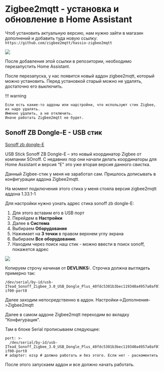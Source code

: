 # Zigbee2mqtt - установка и обновление в Home Assistant

Чтоб установить актуальную версию, нам нужно зайти в магазин дополнений и добавить туда новую ссылку: `https://github.com/zigbee2mqtt/hassio-zigbee2mqtt`

![](../images/hass/card-budilnik-1.png)

После добавления этой ссылки в репозитории, необходимо перезапустить Home Assistant.

После перезапуска, у нас появится новый аддон zigbee2mqtt, который можно установить. Перед установкой старый можно не удалять, достаточно его выключить.

!!! warning

    Если есть какие-то аддоны или надстройки, что используют стик Zigbee, их надо удалять. 
    Именно удалить, а не отключить.
    Иначе работать Zigbee2mqtt не будет.


## Sonoff ZB Dongle-E - USB стик

[Sonoff zb dongle-E](http://alii.pub/6hb9ju)

USB Stick Sonoff ZB Dongle-E – это новый координатор Zigbee от компании SOnoff. С недавних пор они начали делать координаторы для Home Assistant и версия “E” это уже вторая версия данного свистка.

Данный Zigbee-стик у меня не заработал сам. Пришлось дописывать в конфигурации аддона Zigbee2mqtt.

На момент подключения этого стика у меня стояла версия zigbee2mqtt аддона 1.33.1-1

Для настройки нужно узнать адрес стика sonoff zb dongle-E:

1. Для этого вставим его в USB порт
2. Перейдем в **Настройки**
3. Далее в **Система**
4. Выбираем **Оборудование**
5. Нажимает на **3 точки** в правом верхнем углу экрана
6. Выбираем **Все оборудование**. 
7. Находим через поиск наш стик - можно ввести в поиск sonoff, покажется адрес

![](../images/hass/zigbee2mqtt-2.png)

Копируем строчу начиная от **DEVLINKS:**. Строчка должна выглядеть примерно так:

```
/dev/serial/by-id/usb-ITead_Sonoff_Zigbee_3.0_USB_Dongle_Plus_40fdc5301b3bec119340a4957a0af07f-if00-port0
```

Далее заходим непосредственно в аддон. Настройки->Дополнения->Zigbee2mqtt  

Далее в самом аддоне Zigbee2mqtt переходим во вкладку "Конфигурация".

Там в блоке Serial прописываем следующее:

```
port: >-
  /dev/serial/by-id/usb-ITead_Sonoff_Zigbee_3.0_USB_Dongle_Plus_40fdc5301b3bec119340a4957a0af07f-if00-port0
# adapter: ezsp # должно работать и без этого. Если нет - раскоментить
```      

После этого запускаем аддон и все должно начать работать.